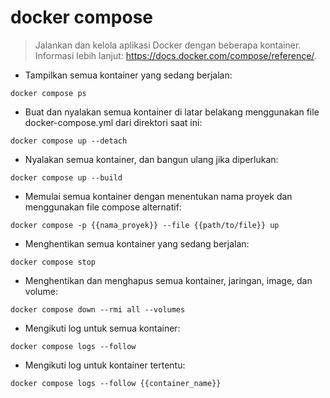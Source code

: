 # docker compose

> Jalankan dan kelola aplikasi Docker dengan beberapa kontainer.
> Informasi lebih lanjut: <https://docs.docker.com/compose/reference/>.

- Tampilkan semua kontainer yang sedang berjalan:

`docker compose ps`

- Buat dan nyalakan semua kontainer di latar belakang menggunakan file docker-compose.yml dari direktori saat ini:

`docker compose up --detach`

- Nyalakan semua kontainer, dan bangun ulang jika diperlukan:

`docker compose up --build`

- Memulai semua kontainer dengan menentukan nama proyek dan menggunakan file compose alternatif:

`docker compose -p {{nama_proyek}} --file {{path/to/file}} up`

- Menghentikan semua kontainer yang sedang berjalan:

`docker compose stop`

- Menghentikan dan menghapus semua kontainer, jaringan, image, dan volume:

`docker compose down --rmi all --volumes`

- Mengikuti log untuk semua kontainer:

`docker compose logs --follow`

- Mengikuti log untuk kontainer tertentu:

`docker compose logs --follow {{container_name}}`
